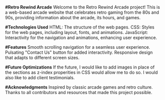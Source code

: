 **#Retro Rewind Arcade**
Welcome to the Retro Rewind Arcade project! This is a web-based arcade website that celebrates retro gaming from the 80s and 90s, providing information about the arcade, its hours, and games.

**#Technologies Used**
HTML: The structure of the web pages.
CSS: Styles for the web pages, including layout, fonts, and animations.
JavaScript: Interactivity for the navigation and animations, enhancing user experience.

**#Features**
Smooth scrolling navigation for a seamless user experience.
Pulsating "Contact Us" button for added interactivity.
Responsive design that adapts to different screen sizes.

**#Future Optimizations**
If the future, I would like to add images in place of the sections as z-index properities in CSS would allow me to do so. I would also like to add client testimonials. 

**#Acknowledgments**
Inspired by classic arcade games and retro culture.
Thanks to all contributors and resources that made this project possible.
